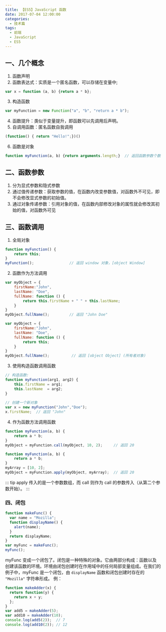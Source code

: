 ```yaml
---
title: 【ES5】JavaScript 函数
date: 2017-07-04 12:00:00
categories:
  - 技术篇
tags:
  - 前端
  - JavaScript
  - ES5
---
```


## 一、几个概念
1. 函数声明
2. 函数表达式：实质是一个匿名函数，可以存储在变量中;
```js
var x = function (a, b) {return a * b};
```

3. 构造函数
```js
var myFunction = new Function("a", "b", "return a * b");
```

4. 函数提升：类似于变量提升，即函数可以先调用后声明。
5. 自调用函数：匿名函数自我调用
```js
(function() { return "Hello!";})()
```

6. 函数是对象
```js
function myFunction(a, b) {return arguments.length;}  // 返回函数参数个数
```

## 二、函数参数
1. 分为显式参数和隐式参数
2. 通过值传递参数：获取参数的值，在函数内改变参数值，对函数外不可见，即不会修改显式参数的初始值。
3. 通过对象传递参数：引用对象的值，在函数内部修改对象的属性就会修改其初始的值，对函数外可见

## 三、函数调用
1. 全局对象
```js
function myFunction() {
    return this;
}
myFunction();                // 返回 window 对象，[object Window]
```

2. 函数作为方法调用
```js
var myObject = {
    firstName:"John",
    lastName: "Doe",
    fullName: function () {
        return this.firstName + " " + this.lastName;
    }
}
myObject.fullName();         // 返回 "John Doe"

var myObject = {
    firstName:"John",
    lastName: "Doe",
    fullName: function () {
        return this;
    }
}
myObject.fullName();          // 返回 [object Object] (所有者对象)
```

3. 使用构造函数调用函数
```js
// 构造函数:
function myFunction(arg1, arg2) {
    this.firstName = arg1;
    this.lastName  = arg2;
}
 
// 创建一个新对象
var x = new myFunction("John","Doe");
x.firstName;  // 返回 "John"
```

4. 作为函数方法调用函数
```js
function myFunction(a, b) {
    return a * b;
}
myObject = myFunction.call(myObject, 10, 2);     // 返回 20

function myFunction(a, b) {
    return a * b;
}
myArray = [10, 2];
myObject = myFunction.apply(myObject, myArray);  // 返回 20
```

::: tip
apply 传入的是一个参数数组，而 call 则作为 call 的参数传入（从第二个参数开始）。
:::

### 四、闭包
```js
function makeFunc() {
  var name = "Mozilla";
  function displayName() {
    alert(name);
  }
  return displayName;
}
var myFunc = makeFunc();
myFunc();
```

myFunc 变成一个闭包了。闭包是一种特殊的对象。它由两部分构成：函数以及创建该函数的环境。环境由闭包创建时在作用域中的任何局部变量组成。在我们的例子中，myFunc 是一个闭包，由 `displayName` 函数和闭包创建时存在的 `"Mozilla"` 字符串形成。
例：
```js
function makeAdder(x) {
  return function(y) {
    return x + y;
  };
}
var add5 = makeAdder(5);
var add10 = makeAdder(10);
console.log(add5(2));  // 7
console.log(add10(2)); // 12
```
